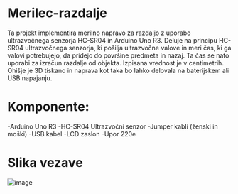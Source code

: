 # Merilec-razdalje
Ta projekt implementira merilno napravo za razdaljo z uporabo ultrazvočnega senzorja HC-SR04 in Arduino Uno R3.
Deluje na principu HC-SR04 ultrazvočnega senzorja, ki pošilja ultrazvočne valove in meri čas, ki ga valovi potrebujejo, da pridejo do površine predmeta in nazaj. Ta čas se nato uporabi za izračun razdalje od objekta. Izpisana vrednost je v centimetrih. Ohišje je 3D tiskano in naprava kot taka bo lahko delovala na baterijskem ali USB napajanju.

# Komponente:
 -Arduino Uno R3
 -HC-SR04 Ultrazvočni senzor
 -Jumper kabli (ženski in moški)
 -USB kabel
 -LCD zaslon
 -Upor 220e

# Slika vezave
![image](https://github.com/user-attachments/assets/0b1e48a8-dce1-4598-853d-a25fab3468f7)

